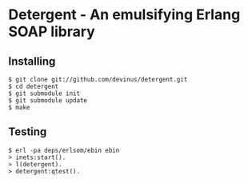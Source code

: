 Detergent - An emulsifying Erlang SOAP library
==============================================

## Installing
    $ git clone git://github.com/devinus/detergent.git
    $ cd detergent
    $ git submodule init
    $ git submodule update
    $ make

## Testing
    $ erl -pa deps/erlsom/ebin ebin
    > inets:start().
    > l(detergent).
    > detergent:qtest().

